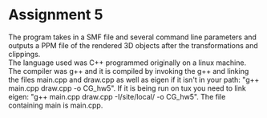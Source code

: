 # Assignment 5 
The program takes in a SMF file and several command line parameters and outputs a PPM file of the rendered 3D objects after the transformations and clippings.  
The language used was C++ programmed originally on a linux machine.  
The compiler was g++ and it is compiled by invoking the g++ and linking the files main.cpp and draw.cpp as well as eigen if it isn't in your path:
"g++ main.cpp draw.cpp -o CG_hw5". If it is being run on tux you need to link eigen: "g++ main.cpp draw.cpp -I/site/local/ -o CG_hw5". 
The file containing main is main.cpp.
